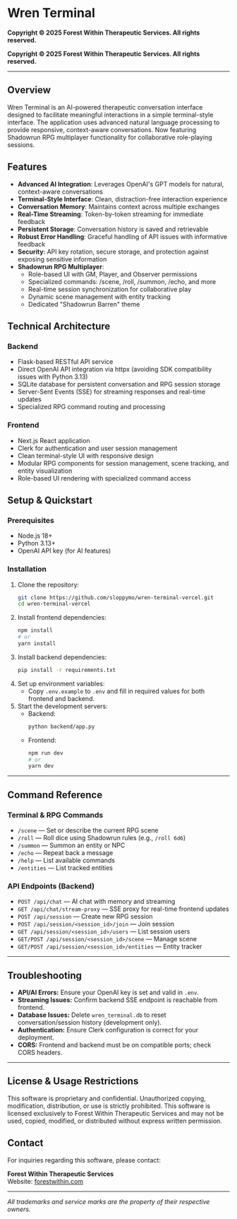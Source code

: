 # Wren Terminal

**Copyright © 2025 Forest Within Therapeutic Services. All rights reserved.**

**Copyright © 2025 Forest Within Therapeutic Services. All rights reserved.**

---

## Overview

Wren Terminal is an AI-powered therapeutic conversation interface designed to facilitate meaningful interactions in a simple terminal-style interface. The application uses advanced natural language processing to provide responsive, context-aware conversations. Now featuring Shadowrun RPG multiplayer functionality for collaborative role-playing sessions.

## Features

- **Advanced AI Integration**: Leverages OpenAI's GPT models for natural, context-aware conversations
- **Terminal-Style Interface**: Clean, distraction-free interaction experience
- **Conversation Memory**: Maintains context across multiple exchanges
- **Real-Time Streaming**: Token-by-token streaming for immediate feedback
- **Persistent Storage**: Conversation history is saved and retrievable
- **Robust Error Handling**: Graceful handling of API issues with informative feedback
- **Security**: API key rotation, secure storage, and protection against exposing sensitive information
- **Shadowrun RPG Multiplayer**:
  - Role-based UI with GM, Player, and Observer permissions
  - Specialized commands: /scene, /roll, /summon, /echo, and more
  - Real-time session synchronization for collaborative play
  - Dynamic scene management with entity tracking
  - Dedicated "Shadowrun Barren" theme

## Technical Architecture

### Backend
- Flask-based RESTful API service
- Direct OpenAI API integration via httpx (avoiding SDK compatibility issues with Python 3.13)
- SQLite database for persistent conversation and RPG session storage
- Server-Sent Events (SSE) for streaming responses and real-time updates
- Specialized RPG command routing and processing

### Frontend
- Next.js React application
- Clerk for authentication and user session management
- Clean terminal-style UI with responsive design
- Modular RPG components for session management, scene tracking, and entity visualization
- Role-based UI rendering with specialized command access

## Setup & Quickstart

### Prerequisites
- Node.js 18+
- Python 3.13+
- OpenAI API key (for AI features)

### Installation

1. Clone the repository:
   ```sh
   git clone https://github.com/sloppymo/wren-terminal-vercel.git
   cd wren-terminal-vercel
   ```
2. Install frontend dependencies:
   ```sh
   npm install
   # or
   yarn install
   ```
3. Install backend dependencies:
   ```sh
   pip install -r requirements.txt
   ```
4. Set up environment variables:
   - Copy `.env.example` to `.env` and fill in required values for both frontend and backend.
5. Start the development servers:
   - Backend:
     ```sh
     python backend/app.py
     ```
   - Frontend:
     ```sh
     npm run dev
     # or
     yarn dev
     ```

---

## Command Reference

### Terminal & RPG Commands
- `/scene` — Set or describe the current RPG scene
- `/roll` — Roll dice using Shadowrun rules (e.g., `/roll 6d6`)
- `/summon` — Summon an entity or NPC
- `/echo` — Repeat back a message
- `/help` — List available commands
- `/entities` — List tracked entities

### API Endpoints (Backend)
- `POST /api/chat` — AI chat with memory and streaming
- `GET /api/chat/stream-proxy` — SSE proxy for real-time frontend updates
- `POST /api/session` — Create new RPG session
- `POST /api/session/<session_id>/join` — Join session
- `GET /api/session/<session_id>/users` — List session users
- `GET/POST /api/session/<session_id>/scene` — Manage scene
- `GET/POST /api/session/<session_id>/entities` — Entity tracker

---

## Troubleshooting
- **API/AI Errors:** Ensure your OpenAI key is set and valid in `.env`.
- **Streaming Issues:** Confirm backend SSE endpoint is reachable from frontend.
- **Database Issues:** Delete `wren_terminal.db` to reset conversation/session history (development only).
- **Authentication:** Ensure Clerk configuration is correct for your deployment.
- **CORS:** Frontend and backend must be on compatible ports; check CORS headers.

---

## License & Usage Restrictions

This software is proprietary and confidential. Unauthorized copying, modification, distribution, or use is strictly prohibited. This software is licensed exclusively to Forest Within Therapeutic Services and may not be used, copied, modified, or distributed without express written permission.

## Contact

For inquiries regarding this software, please contact:

**Forest Within Therapeutic Services**  
Website: [forestwithin.com](https://forestwithin.com)

---

*All trademarks and service marks are the property of their respective owners.*

